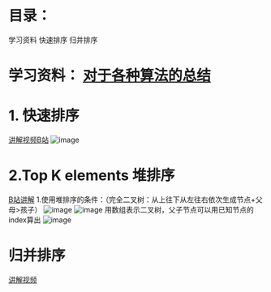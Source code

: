# 目录：
学习资料
快速排序
归并排序
# 学习资料： [对于各种算法的总结](https://leetcode-cn.com/problems/kth-largest-element-in-an-array/solution/ge-chong-pai-xu-suan-fa-tu-xie-zong-jie-by-ke-ai-x/)
# 1. 快速排序
[讲解视频B站](https://www.bilibili.com/video/BV1at411T75o?from=search&seid=9636167989300706984)
 ![image](https://user-images.githubusercontent.com/77591939/111845773-e8ce9480-88db-11eb-939e-e0acde3127e9.png)
# 2.Top K elements 堆排序
[B站讲解](https://www.bilibili.com/video/BV1Eb41147dK?from=search&seid=8309990242936887539)
1.使用堆排序的条件：（完全二叉树：从上往下从左往右依次生成节点+父母>孩子）
![image](https://user-images.githubusercontent.com/77591939/111889080-97e09e00-89b8-11eb-8424-ff4dd362fefe.png)
![image](https://user-images.githubusercontent.com/77591939/111889102-bfd00180-89b8-11eb-9741-05d781c664ab.png)
用数组表示二叉树，父子节点可以用已知节点的index算出
![image](https://user-images.githubusercontent.com/77591939/111889240-20ac0980-89ba-11eb-8191-64eb8c929dce.png)
# 归并排序
[讲解视频](https://www.bilibili.com/video/BV1Ax411U7Xx/?spm_id_from=333.788.recommend_more_video.3)

